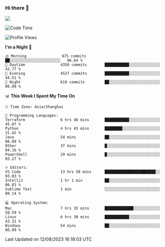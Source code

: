 ### Hi there 👋

<!--
**JJAYCHEN1e/jjaychen1e** is a ✨ _special_ ✨ repository because its `README.md` (this file) appears on your GitHub profile.

Here are some ideas to get you started:

- 🔭 I’m currently working on ...
- 🌱 I’m currently learning ...
- 👯 I’m looking to collaborate on ...
- 🤔 I’m looking for help with ...
- 💬 Ask me about ...
- 📫 How to reach me: ...
- 😄 Pronouns: ...
- ⚡ Fun fact: ...
-->

[![](https://github-readme-stats.vercel.app/api?username=jjaychen1e&show_icons=true)](https://github.com/jjaychen1e/github-readme-stats?count_private=true)

<!--START_SECTION:waka-->
![Code Time](http://img.shields.io/badge/Code%20Time-845%20hrs%2054%20mins-blue)

![Profile Views](http://img.shields.io/badge/Profile%20Views-0-blue)

**I'm a Night 🦉** 

```text
🌞 Morning                675 commits         ██░░░░░░░░░░░░░░░░░░░░░░░   06.64 % 
🌆 Daytime                4350 commits        ███████████░░░░░░░░░░░░░░   42.77 % 
🌃 Evening                4527 commits        ███████████░░░░░░░░░░░░░░   44.51 % 
🌙 Night                  619 commits         ██░░░░░░░░░░░░░░░░░░░░░░░   06.09 % 
```


📊 **This Week I Spent My Time On** 

```text
🕑︎ Time Zone: Asia/Shanghai

💬 Programming Languages: 
Terraform                6 hrs 46 mins       ███████████░░░░░░░░░░░░░░   45.07 % 
Python                   4 hrs 43 mins       ████████░░░░░░░░░░░░░░░░░   31.42 % 
Java                     54 mins             ██░░░░░░░░░░░░░░░░░░░░░░░   06.09 % 
Other                    37 mins             █░░░░░░░░░░░░░░░░░░░░░░░░   04.16 % 
PowerShell               29 mins             █░░░░░░░░░░░░░░░░░░░░░░░░   03.27 % 

🔥 Editors: 
VS Code                  13 hrs 58 mins      ███████████████████████░░   93.03 % 
IntelliJ                 1 hr 1 min          ██░░░░░░░░░░░░░░░░░░░░░░░   06.83 % 
Sublime Text             1 min               ░░░░░░░░░░░░░░░░░░░░░░░░░   00.14 % 

💻 Operating System: 
Mac                      7 hrs 35 mins       █████████████░░░░░░░░░░░░   50.59 % 
Linux                    6 hrs 30 mins       ███████████░░░░░░░░░░░░░░   43.31 % 
Windows                  54 mins             ██░░░░░░░░░░░░░░░░░░░░░░░   06.09 % 
```


 Last Updated on 12/08/2023 16:18:03 UTC
<!--END_SECTION:waka-->
